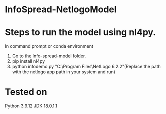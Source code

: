 # InfoSpread-NetlogoModel

# Steps to run the model using nl4py.

In command prompt or conda environment
1. Go to the Info-spread-model folder.
2. pip install nl4py
3. python infodemo.py "C:\Program Files\NetLogo 6.2.2"(Replace the path with the netlogo app path in your system and run)


# Tested on 
Python 3.9.12
JDK 18.0.1.1
